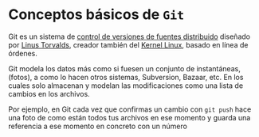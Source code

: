 Conceptos básicos de ```Git```
===============================

Git es un sistema de [control de versiones de fuentes distribuido](http://es.wikipedia.org/wiki/Control_de_versiones) diseñado por [Linus Torvalds](http://es.wikipedia.org/wiki/Linus_Torvalds), creador también del [Kernel Linux](http://es.wikipedia.org/wiki/N%C3%BAcleo_Linux), basado en línea de órdenes.

Git modela los datos más como si fuesen un conjunto de instantáneas, (fotos), a como lo hacen otros sistemas, Subversion, Bazaar, etc. En los cuales solo almacenan y modelan las modificaciones como una lista de cambios en los archivos.

Por ejemplo, en Git cada vez que confirmas un cambio con `git push` hace una foto de como están todos tus archivos en ese momento y guarda una referencia a ese momento en concreto con un número 

